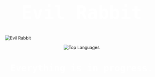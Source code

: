 <h1 align="center" style="font-family: monospace; font-size: 60px; color: white;">Evil Rabbit</h1>

![Evil Rabbit](https://iamevilrabbit.vercel.app/images/evilrabbit-opengraph.png)


<p align="center">
  <img src="https://github-readme-stats.vercel.app/api/top-langs/?username=iamevilrabbit&layout=compact&theme=radical&hide_border=true&text_color=FFFFFF&bg_color=000000" alt="Top Languages" />
</p>


<h3 align="center" style="font-family: monospace; font-size: 30px; color: white;">Everything is in progress.</h3>
